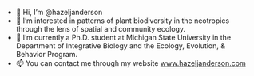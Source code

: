 - 👋 Hi, I’m @hazeljanderson
- 👀 I’m interested in patterns of plant biodiversity in the neotropics through the lens of spatial and community ecology.
- 🌱 I’m currently a Ph.D. student at Michigan State University in the Department of Integrative Biology and the Ecology, Evolution, & Behavior Program.
- 📫 You can contact me through my website www.hazeljanderson.com

<!---
hazeljanderson/hazeljanderson is a ✨ special ✨ repository because its `README.md` (this file) appears on your GitHub profile.
You can click the Preview link to take a look at your changes.
--->
